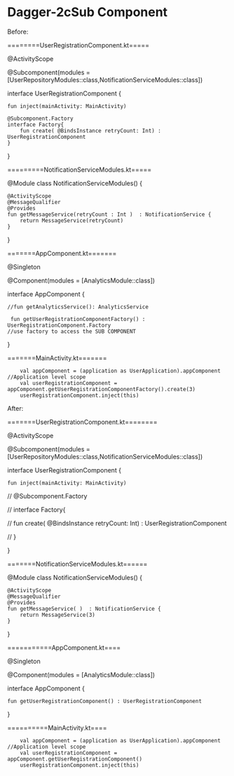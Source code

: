 # Dagger-2cSub Component

Before:

========UserRegistrationComponent.kt===== 

@ActivityScope

@Subcomponent(modules = [UserRepositoryModules::class,NotificationServiceModules::class])

interface UserRegistrationComponent {

    fun inject(mainActivity: MainActivity)

    @Subcomponent.Factory
    interface Factory{
        fun create( @BindsInstance retryCount: Int) : UserRegistrationComponent
    }
}

=========NotificationServiceModules.kt=====



@Module
class NotificationServiceModules() {

    @ActivityScope
    @MessageQualifier
    @Provides
    fun getMessageService(retryCount : Int )  : NotificationService {
        return MessageService(retryCount)
    }

}

=======AppComponent.kt=======


@Singleton

@Component(modules = [AnalyticsModule::class])

interface AppComponent {

    //fun getAnalyticsService(): AnalyticsService

     fun getUserRegistrationComponentFactory() : UserRegistrationComponent.Factory
    //use factory to access the SUB COMPONENT
    
    
}

=======MainActivity.kt=======


        val appComponent = (application as UserApplication).appComponent //Application level scope
        val userRegistrationComponent = appComponent.getUserRegistrationComponentFactory().create(3)
        userRegistrationComponent.inject(this)




After:

=======UserRegistrationComponent.kt======== 


@ActivityScope

@Subcomponent(modules = [UserRepositoryModules::class,NotificationServiceModules::class])

interface UserRegistrationComponent {

    fun inject(mainActivity: MainActivity)

   // @Subcomponent.Factory
   
   //  interface Factory{
   
   //     fun create( @BindsInstance retryCount: Int) : UserRegistrationComponent
   
   // }
   
}


=======NotificationServiceModules.kt======


@Module
class NotificationServiceModules() {


    @ActivityScope
    @MessageQualifier
    @Provides
    fun getMessageService( )  : NotificationService {
        return MessageService(3)
    }


}

===========AppComponent.kt====

@Singleton

@Component(modules = [AnalyticsModule::class])

interface AppComponent {

    fun getUserRegistrationComponent() : UserRegistrationComponent
    
}

==========MainActivity.kt====

        val appComponent = (application as UserApplication).appComponent //Application level scope
        val userRegistrationComponent = appComponent.getUserRegistrationComponent()
        userRegistrationComponent.inject(this)




